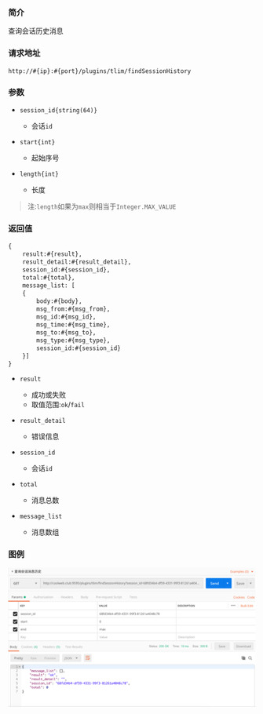 ### 简介

查询会话历史消息

### 请求地址
```
http://#{ip}:#{port}/plugins/tlim/findSessionHistory
```

### 参数

- `session_id{string(64)}`
    - 会话`id`

- `start{int}`
    - 起始序号

- `length{int}`
    - 长度

> 注:`length`如果为`max`则相当于`Integer.MAX_VALUE`
### 返回值
```
{
    result:#{result},
    result_detail:#{result_detail},
    session_id:#{session_id},
    total:#{total},
    message_list: [
    {
        body:#{body},
        msg_from:#{msg_from},
        msg_id:#{msg_id},
        msg_time:#{msg_time},
        msg_to:#{msg_to},
        msg_type:#{msg_type},
        session_id:#{session_id}
    }]
}
```

- `result`
    - 成功或失败
    - 取值范围:`ok`/`fail`

- `result_detail`
    - 错误信息

- `session_id`
    - 会话`id`

- `total`
    - 消息总数

- `message_list`
    - 消息数组



### 图例

![Alt text][demo1]

[demo1]:https://github.com/GepengCn/tlim/blob/dev/images/FIND_SESSION_HISTORY.png?raw=true
